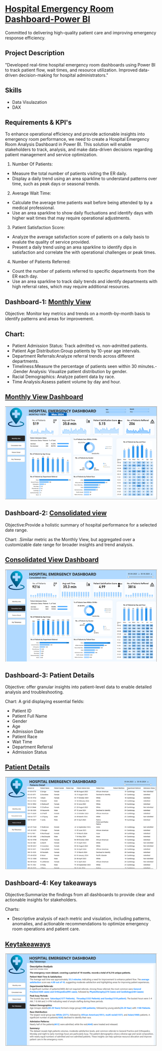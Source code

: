 # <ins> Hospital Emergency Room Dashboard-Power BI </ins>
Committed to delivering high-quality patient care and improving emergency response efficiency.

## Project Description
"Developed real-time hospital emergency room dashboards using Power BI to track patient flow, wait times, and resource utilization. Improved data-driven decision-making for hospital administrators."

## Skills
- Data Visulazation
- DAX

## Requirements & KPI's
To enhance operational efficiency and provide actionable insights into emergency room performance, we need to create a Hospital Emergency Room Analysis Dashboard in Power BI. This solution will enable stakeholders to track, analysis, and make data-driven decisions regarding patient management and service optimization.

1. Number Of Patients:
  - Measure the total number of patients visiting the ER daily.
  - Display a daily trend using an area sparkline to understand patterns over time, such as peak days or seasonal trends.

2. Average Wait Time:
  - Calculate the average time patients wait before being attended tp by a medical professional.
  - Use an area sparkline to show daily fluctuations and identify days with higher wait times that may require operational adjustments.

3. Patient Satisfaction Score:
  - Analyze the average satisfaction score of patients on a daily basis to evalute the quality of service provided.
  - Present a daily trend using an area sparkline to identify dips in satisfaction and correlate the with operational challenges or peak times.

4. Number of Patients Referred:
  - Count the number of patients referred to specific departments from the ER each day.
  - Use an area sparkline to track daily trends and identify departments with high referral rates, which may require additional resources.

## Dashboard-1: <ins>Monthly View</ins>
Objective: Monitor key metrics and trends on a month-by-month basis to identify patterns and areas for improvement.

## Chart:
- Patient Admission Status: Track admitted vs. non-admitted patients.
- Patient Age Distribution:Group patients by 10-year age intervals.
- Department Referrals:Analyze referral trends across different departments.
- Timeliness:Measure the percentage of patients seen within 30 minutes.- .Gender Analysis: Visualize patient distribution by gender.
- Racial Demographics: Analyze patient data by race.
- Time Analysis:Assess patient volume by day and hour.
  
## <ins>Monthly View Dashboard</ins>

![Monthly View Dashboard](https://github.com/akbaske/Hospital-Emergency-Room-Dashboard/blob/c472b75576328ffaeafc2bed7da26155d8e70deb/monthlyview.png)


## Dashboard-2: <ins>Consolidated view</ins>
Objective:Provide a holistic summary of hospital performance for a selected date range.

Chart:
.Similar metric as the Monthly View, but aggregated over a customizable date range for broader insights and trend analysis.

## <ins>Consolidated View Dashboard</ins>

![Consolidated view](https://github.com/akbaske/Hospital-Emergency-Room-Dashboard/blob/fadf12eda5edc31f910603b6fb6596d0742c2ba3/consolidatedview.png)


## Dashboard-3: Patient Details
Objective: offer granular insights into patient-level data to enable detailed analysis and troubleshooting.

Chart: A grid displaying essential fields:
- Patient ID
- Patient Full Name
- Gender
- Age
- Admission Date
- Patient Race
- Wait Time
- Department Referral
- Admission Status

## <ins>Patient Details</ins>

![Patient Details](https://github.com/akbaske/Hospital-Emergency-Room-Dashboard/blob/fadf12eda5edc31f910603b6fb6596d0742c2ba3/patientdetail.png)


## Dashboard-4: Key takeaways
Objective:Summarize the findings from all dashboards to provide clear and actionable insights for stakeholders.

Charts:
- Descriptive analysis of each metric and visulation, including patterns, anomalies, and actionable recommendations to optimize emergency room operations and patient care.

## <ins>Keytakeaways</ins>

![keytakeaways](https://github.com/akbaske/Hospital-Emergency-Room-Dashboard/blob/fadf12eda5edc31f910603b6fb6596d0742c2ba3/keytakeaways.png)



